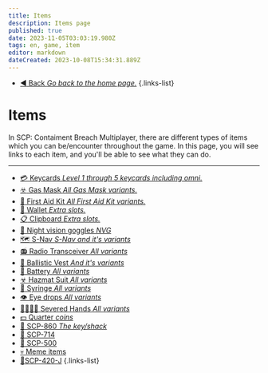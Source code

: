 ```yaml
---
title: Items
description: Items page
published: true
date: 2023-11-05T03:03:19.980Z
tags: en, game, item
editor: markdown
dateCreated: 2023-10-08T15:34:31.889Z
---
```


- [:arrow_backward: Back *Go back to the home page.*](/en/home#single-playerco-op)
{.links-list}
# Items
In SCP: Contaiment Breach Multiplayer, there are different types of items which you can be/encounter throughout the game. In this page, you will see links to each item, and you'll be able to see what they can do.

---
- [:credit_card: Keycards *Level 1 through 5 keycards including omni.*](/en/game/items/Keycards)
- [:biohazard: Gas Mask *All Gas Mask variants.*](/en/game/items/gas-mask)
- [🏥 First Aid Kit *All First Aid Kit variants.*](/en/game/items/first-aid-kit)
- [:briefcase: Wallet *Extra slots.*](/en/game/items/Wallet)
- [:clipboard: Clipboard *Extra slots.*](/en/game/items/clipboard)
- [🥽 Night vision goggles *NVG*](/en/game/items/nvg)
- [🗺️ S-Nav *S-Nav and it's variants*](/en/game/items/SNAV)
- [📻 Radio Transceiver *All variants*](/en/game/items/radio)
- [🦺 Ballistic Vest *And it's variants*](/en/game/items/ballistic-vest)
- [🔋 Battery *All variants*](/en/game/items/battery)
- [☣ Hazmat Suit *All variants*](/en/game/items/hazmat-suit)
- [💉 Syringe *All variants*](/en/game/items/syringe)
- [👁️ Eye drops *All variants*](/en/game/items/eyedrops)
- [✋🏻✋🏿 Severed Hands *All variants*](/en/game/items/severed-hands)
- [💵 Quarter *coins*](/en/game/items/quarter)
- [🔑 SCP-860 *The key/shack*](/en/game/items/scp-860)
- [💍 SCP-714](/en/game/items/scp-714)
- [💊 SCP-500](/en/game/scps/scp-500)
- [💀 Meme items](/en/game/items/MemeItems)
- [🚬SCP-420-J](/en/game/items/weed)
{.links-list}